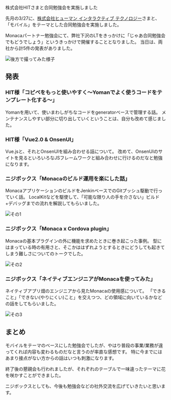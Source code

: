 株式会社HITさまと合同勉強会を実施しました

先月の3/27に、[株式会社ヒューマン インタラクティブ テクノロジー](http://www.hit-inc.jp/)さまと、「モバイル」をテーマとした合同勉強会を実施しました。

Monacaパートナー勉強会にて、弊社下沢のLTをきっかけに「じゃあ合同勉強会でもどうでしょう」というきっかけで開催することとなりました。
当日は、両社から計5件の発表がありました。

![後方で撮ってみた様子](blogs/20170407-seminar_with_hit/session-0.jpg)

## 発表


### HIT様「コピペをもっと使いやすく〜Yomanでよく使うコードをテンプレート化する〜」

Yomanを用いて、使いまわしがちなコードをgeneratorベースで管理する話。
メンテナンスしやすい部分に切り出していくということは、自分も改めて感じました。


### HIT様「Vue2.0 & OnsenUI」

Vue.jsと、それとOnsenUIを組み合わせる話について。
改めて、OnsenUIのサイトを見るといろいろなJSフレームワークと組み合わせに行けるのだなと勉強になります。


### ニジボックス「Monacaのビルド運用を楽にした話」

MonacaアプリケーションのビルドをJenkinベースでのGitプッシュ駆動で行っていく話。
LocalKitなどを駆使して、「可能な限り人の手を介さない」ビルド+デバッグまでの流れを解説してもらいました。

![その1](blogs/20170407-seminar_with_hit/session-1.jpg)

### ニジボックス「Monaca x Cordova plugin」

Monacaの基本プラグインの外に機能を求めたときに巻き起こった事例。
型にはまっている時の有用さと、そこかははずれようとするときにどうしても起きてしまう難しさについてのトークでした。

![その2](blogs/20170407-seminar_with_hit/session-2.jpg)

### ニジボックス「ネイティブエンジニアがMonacaを使ってみた」

ネイティブアプリ畑のエンジニアから見たMonacaの使用感について。
「できること」「できない(やりにくい)こと」を交えつつ、どの領域に向いているかなどの話をしてもらいました。

![その3](blogs/20170407-seminar_with_hit/session-3.jpg)



## まとめ

モバイルをテーマのベースにした勉強会でしたが、やはり普段の事業/業務が違ってくれば内容も変わるものだなと言うのが率直な感想です。
特に今までにはあまり接点がない方からの話はいつも刺激になります。

終了後の懇親会も行われましたが、それぞれのテーブルで一味違ったテーマに花を咲かすことができました。

ニジボックスとしても、今後も勉強会などの社外交流を広げていきたいと思います。
